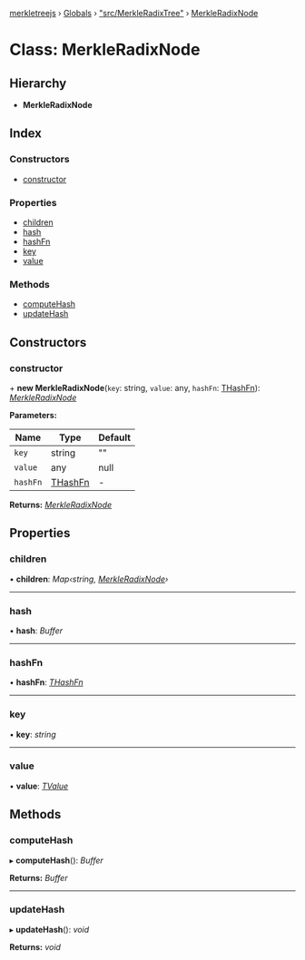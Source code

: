 [merkletreejs](../README.md) › [Globals](../globals.md) › ["src/MerkleRadixTree"](../modules/_src_merkleradixtree_.md) › [MerkleRadixNode](_src_merkleradixtree_.merkleradixnode.md)

# Class: MerkleRadixNode

## Hierarchy

* **MerkleRadixNode**

## Index

### Constructors

* [constructor](_src_merkleradixtree_.merkleradixnode.md#constructor)

### Properties

* [children](_src_merkleradixtree_.merkleradixnode.md#children)
* [hash](_src_merkleradixtree_.merkleradixnode.md#hash)
* [hashFn](_src_merkleradixtree_.merkleradixnode.md#hashfn)
* [key](_src_merkleradixtree_.merkleradixnode.md#key)
* [value](_src_merkleradixtree_.merkleradixnode.md#value)

### Methods

* [computeHash](_src_merkleradixtree_.merkleradixnode.md#computehash)
* [updateHash](_src_merkleradixtree_.merkleradixnode.md#updatehash)

## Constructors

###  constructor

\+ **new MerkleRadixNode**(`key`: string, `value`: any, `hashFn`: [THashFn](../modules/_src_merkleradixtree_.md#thashfn)): *[MerkleRadixNode](_src_merkleradixtree_.merkleradixnode.md)*

**Parameters:**

Name | Type | Default |
------ | ------ | ------ |
`key` | string | "" |
`value` | any | null |
`hashFn` | [THashFn](../modules/_src_merkleradixtree_.md#thashfn) | - |

**Returns:** *[MerkleRadixNode](_src_merkleradixtree_.merkleradixnode.md)*

## Properties

###  children

• **children**: *Map‹string, [MerkleRadixNode](_src_merkleradixtree_.merkleradixnode.md)›*

___

###  hash

• **hash**: *Buffer*

___

###  hashFn

• **hashFn**: *[THashFn](../modules/_src_merkleradixtree_.md#thashfn)*

___

###  key

• **key**: *string*

___

###  value

• **value**: *[TValue](../modules/_src_merkleradixtree_.md#tvalue)*

## Methods

###  computeHash

▸ **computeHash**(): *Buffer*

**Returns:** *Buffer*

___

###  updateHash

▸ **updateHash**(): *void*

**Returns:** *void*
